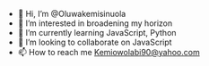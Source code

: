 - 👋 Hi, I’m @Oluwakemisinuola
- 👀 I’m interested in broadening my horizon
- 🌱 I’m currently learning  JavaScript, Python
- 💞️ I’m looking to collaborate on JavaScript 
- 📫 How to reach me Kemiowolabi90@yahoo.com

<!---
Oluwakemisinuola/Oluwakemisinuola is a ✨ special ✨ repository because its `README.md` (this file) appears on your GitHub profile.
You can click the Preview link to take a look at your changes.
--->
